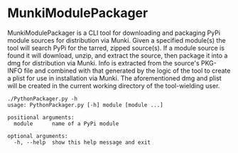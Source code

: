 # MunkiModulePackager
MunkiModulePackager is a CLI tool for downloading and packaging PyPi module sources for distribution via Munki.
Given a specified module(s) the tool will search PyPi for the tarred, zipped source(s). If a module source is found it will download, unzip, and extract the source, then package it into a dmg for distribution via Munki. Info is extracted from the source's PKG-INFO file and combined with that generated by the logic of the tool to create a plist for use in installation via Munki. The aforementioned dmg and plist will be created in the current working directory of the tool-wielding user.
```
./PythonPackager.py -h
usage: PythonPackager.py [-h] module [module ...]

positional arguments:
  module      name of a PyPi module

optional arguments:
  -h, --help  show this help message and exit
```
